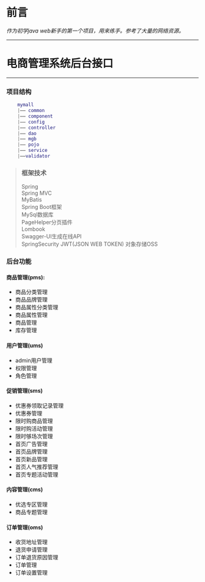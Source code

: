 # 前言 #
*作为初学java web新手的第一个项目，用来练手。参考了大量的网络资源。*
*****
# 电商管理系统后台接口 #




*****

### 项目结构 ###
``` lua
    mymall
    |—— common
    |—— component
    |—— config
    |—— controller
    |—— dao
    |—— mgb
    |—— pojo
    |—— service
    |——validator
```
> ### 框架技术 ###
>  Spring  
  Spring MVC  
  MyBatis  
  Spring Boot框架  
  MySql数据库  
  PageHelper分页插件  
  Lombook  
  Swagger-UI生成在线API  
  SpringSecurity
  JWT(JSON WEB TOKEN)
  对象存储OSS
  
  
### **后台功能** ###
#### 商品管理(pms): ####
- 商品分类管理    
- 商品品牌管理  
- 商品属性分类管理  
- 商品属性管理
- 商品管理
- 库存管理
#### 用户管理(ums) ####
- admin用户管理
- 权限管理
- 角色管理
#### 促销管理(sms)
- 优惠券领取记录管理
- 优惠券管理
- 限时购商品管理
- 限时购活动管理
- 限时够场次管理
- 首页广告管理
- 首页品牌管理
- 首页新品管理
- 首页人气推荐管理
- 首页专题活动管理
#### 内容管理(cms)
- 优选专区管理
- 商品专题管理
#### 订单管理(oms)
- 收货地址管理
- 退货申请管理
- 订单退货原因管理
- 订单管理
- 订单设置管理